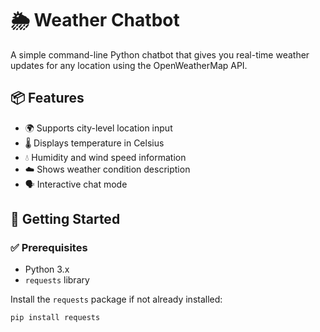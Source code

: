 # 🌦️ Weather Chatbot

A simple command-line Python chatbot that gives you real-time weather updates for any location using the OpenWeatherMap API.

## 📦 Features

- 🌍 Supports city-level location input
- 🌡️ Displays temperature in Celsius
- 💧 Humidity and wind speed information
- ☁️ Shows weather condition description
- 🗣️ Interactive chat mode

## 🚀 Getting Started

### ✅ Prerequisites

- Python 3.x
- `requests` library

Install the `requests` package if not already installed:

```bash
pip install requests
